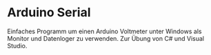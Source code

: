 # Arduino Serial
Einfaches Programm um einen Arduino Voltmeter unter Windows als Monitor und Datenloger zu verwenden.
Zur Übung von C# und Visual Studio.
